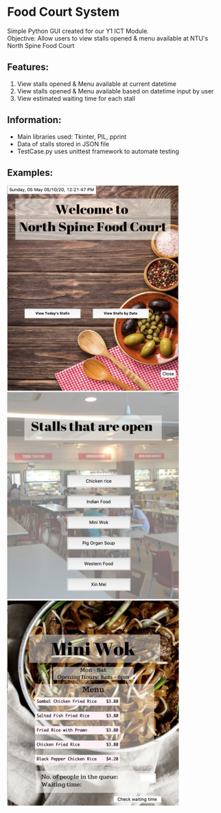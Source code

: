 # Food Court System

Simple Python GUI created for our Y1 ICT Module.
<br/>Objective: Allow users to view stalls opened & menu available at NTU's North Spine Food Court

## Features:
1. View stalls opened & Menu available at current datetime
2. View stalls opened & Menu available based on datetime input by user
3. View estimated waiting time for each stall

## Information:
- Main libraries used: Tkinter, PIL, pprint
- Data of stalls stored in JSON file
- TestCase.py uses unittest framework to automate testing

## Examples:

<img src="pictures/Home.png" width="400">
<img src="pictures/Stalls.png" width="400">
<img src="pictures/Menu.png" width="400">

